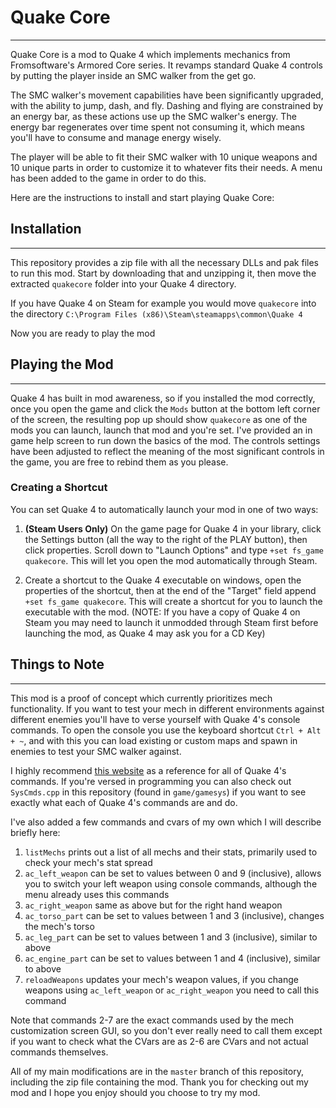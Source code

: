 # Quake Core
---
Quake Core is a mod to Quake 4 which implements mechanics from Fromsoftware's Armored Core series. It revamps standard Quake 4 controls by putting the player inside an SMC walker from the get go.

The SMC walker's movement capabilities have been significantly upgraded, with the ability to jump, dash, and fly. Dashing and flying are constrained by an energy bar, as these actions use up the SMC walker's energy. The energy bar regenerates over time spent not consuming it, which means you'll have to consume and manage energy wisely.

The player will be able to fit their SMC walker with 10 unique weapons and 10 unique parts in order to customize it to whatever fits their needs. A menu has been added to the game in order to do this.

Here are the instructions to install and start playing Quake Core:

## Installation
---
This repository provides a zip file with all the necessary DLLs and pak files to run this mod. Start by downloading that and unzipping it, then move the extracted `quakecore` folder into your Quake 4 directory.

If you have Quake 4 on Steam for example you would move `quakecore` into the directory
`C:\Program Files (x86)\Steam\steamapps\common\Quake 4`

Now you are ready to play the mod

## Playing the Mod
---
Quake 4 has built in mod awareness, so if you installed the mod correctly, once you open the game and click the `Mods` button at the bottom left corner of the screen, the resulting pop up should show `quakecore` as one of the mods you can launch, launch that mod and you're set. I've provided an in game help screen to run down the basics of the mod. The controls settings have been adjusted to reflect the meaning of the most significant controls in the game, you are free to rebind them as you please.

### Creating a Shortcut
You can set Quake 4 to automatically launch your mod in one of two ways:

1. **(Steam Users Only)** On the game page for Quake 4 in your library, click the Settings button (all the way to the right of the PLAY button), then click properties. Scroll down to "Launch Options" and type `+set fs_game quakecore`. This will let you open the mod automatically through Steam.
   
2. Create a shortcut to the Quake 4 executable on windows, open the properties of the shortcut, then at the end of the "Target" field append `+set fs_game quakecore`. This will create a shortcut for you to launch the executable with the mod. (NOTE: If you have a copy of Quake 4 on Steam you may need to launch it unmodded through Steam first before launching the mod, as Quake 4 may ask you for a CD Key)

## Things to Note
---
This mod is a proof of concept which currently prioritizes mech functionality. If you want to test your mech in different environments against different enemies you'll have to verse yourself with Quake 4's console commands. To open the console you use the keyboard shortcut `Ctrl + Alt + ~`, and with this you can load existing or custom maps and spawn in enemies to test your SMC walker against.

I highly recommend [this website](https://modwiki.dhewm3.org/Commands_(Quake_4)) as a reference for all of Quake 4's commands. If you're versed in programming you can also check out `SysCmds.cpp` in this repository (found in `game/gamesys`) if you want to see exactly what each of Quake 4's commands are and do.

I've also added a few commands and cvars of my own which I will describe briefly here:
1. `listMechs` prints out a list of all mechs and their stats, primarily used to check your mech's stat spread
2. `ac_left_weapon` can be set to values between 0 and 9 (inclusive), allows you to switch your left weapon using console commands, although the menu already uses this commands
3. `ac_right_weapon` same as above but for the right hand weapon
4. `ac_torso_part` can be set to values between 1 and 3 (inclusive), changes the mech's torso
5. `ac_leg_part` can be set to values between 1 and 3 (inclusive), similar to above
6. `ac_engine_part` can be set to values between 1 and 4 (inclusive), similar to above
7. `reloadWeapons` updates your mech's weapon values, if you change weapons using `ac_left_weapon` or `ac_right_weapon` you need to call this command

Note that commands 2-7 are the exact commands used by the mech customization screen GUI, so you don't ever really need to call them except if you want to check what the CVars are as 2-6 are CVars and not actual commands themselves.

All of my main modifications are in the `master` branch of this repository, including the zip file containing the mod. Thank you for checking out my mod and I hope you enjoy should you choose to try my mod.

